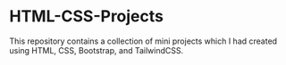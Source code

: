 # HTML-CSS-Projects
This repository contains a collection of mini projects which I had created using HTML, CSS, Bootstrap, and TailwindCSS.
